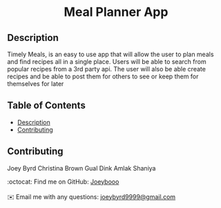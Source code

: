 <h1 align="center">Meal Planner App </h1>
  


## Description
Timely Meals, is an easy to use app that will allow the user to plan meals and find recipes all in a single place. Users will be able to search from popular recipes from a 3rd party api. The user will also be able create recipes and be able to post them for others to see or keep them for themselves for later

## Table of Contents
- [Description](#description)
- [Contributing](#contributing)

## Contributing
Joey Byrd
Christina Brown
Gual Dink Amlak
Shaniya

:octocat: Find me on GitHub: [Joeybooo](https://github.com/Joeybooo)<br />
<br />
✉️ Email me with any questions: joeybyrd9999@gmail.com<br /><br />
